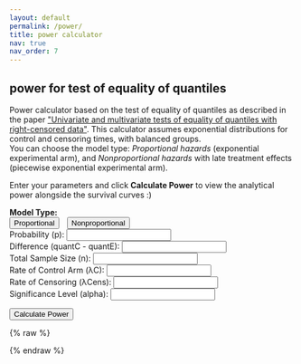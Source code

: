 ```yaml
---
layout: default
permalink: /power/
title: power calculator
nav: true
nav_order: 7
---
```


<h2>power for test of equality of quantiles</h2>

Power calculator based on the test of equality of quantiles as described in the paper ["Univariate and multivariate tests of equality of quantiles with right-censored data"](https://arxiv.org/abs/2505.03234).
This calculator assumes exponential distributions for control and censoring times, with balanced groups.  
You can choose the model type: *Proportional hazards* (exponential experimental arm), and *Nonproportional hazards* with late treatment effects (piecewise exponential experimental arm).

Enter your parameters and click **Calculate Power** to view the analytical power alongside the survival curves :)

<div>
  <label><strong>Model Type:</strong></label><br>
  <button id="model-exp" class="model-btn" style="margin-right: 10px;">Proportional</button>
  <button id="model-piecewise" class="model-btn">Nonproportional</button>
</div>

<form id="power-form">
  <label>Probability (p): <input type="number" id="prob" step="any" required></label><br>
  <label>Difference (quantC - quantE): <input type="number" id="diff" step="any" required></label><br>
  <label>Total Sample Size (n): <input type="number" id="sample-size" required></label><br>
  <label>Rate of Control Arm (λC): <input type="number" id="rate-control" step="any" required></label><br>
  <label>Rate of Censoring (λCens): <input type="number" id="rate-cens" step="any" required></label><br>
  <label>Significance Level (alpha): <input type="number" id="alpha" step="any" required></label><br>

  <div id="piecewise-fields" style="display:none;">
    <label>Cutoff Time (t_cut): <input type="number" id="tcut" step="any"></label><br>
    <label>Rate After Cutoff (λ2): <input type="number" id="lambda2" step="any"></label><br>
  </div>

  <button type="submit">Calculate Power</button>
</form>

<p id="result"></p>

<canvas id="survival-chart" width="800" height="400"></canvas>

<script src="https://cdn.jsdelivr.net/npm/chart.js@4.4.1/dist/chart.umd.min.js"></script>
<script src="https://cdn.jsdelivr.net/npm/chartjs-plugin-annotation@1.4.0/dist/chartjs-plugin-annotation.min.js"></script>

{% raw %}
<script>
Chart.register(window['chartjs-plugin-annotation']);

function normCDF(x) {
  var sign = x < 0 ? -1 : 1;
  x = Math.abs(x) / Math.sqrt(2);
  var a1 = 0.254829592, a2 = -0.284496736, a3 = 1.421413741,
      a4 = -1.453152027, a5 = 1.061405429, p = 0.3275911;
  var t = 1 / (1 + p * x);
  var y = 1 - (((((a5 * t + a4) * t) + a3) * t + a2) * t + a1) * t * Math.exp(-x * x);
  return 0.5 * (1 + sign * y);
}

function inverseErf(x) {
  let a = 0.147;
  let ln = Math.log(1 - x * x);
  let term1 = 2 / (Math.PI * a) + ln / 2;
  let term2 = ln / a;
  return Math.sign(x) * Math.sqrt(Math.sqrt(term1 * term1 - term2) - term1);
}

function normSInv(p) {
  return Math.sqrt(2) * inverseErf(2 * p - 1);
}

function expo_pdf(x, lambda) {
  return lambda * Math.exp(-lambda * x);
}

window.addEventListener("DOMContentLoaded", function () {
  let model = 'exponential';
  const form = document.getElementById("power-form");
  const piecewiseFields = document.getElementById("piecewise-fields");

  document.getElementById("model-exp").addEventListener("click", function() {
    model = "exponential";
    piecewiseFields.style.display = "none";
    this.style.fontWeight = "bold";
    document.getElementById("model-piecewise").style.fontWeight = "normal";
  });

  document.getElementById("model-piecewise").addEventListener("click", function() {
    model = "piecewise";
    piecewiseFields.style.display = "block";
    this.style.fontWeight = "bold";
    document.getElementById("model-exp").style.fontWeight = "normal";
  });

  form.addEventListener("submit", function(e) {
    e.preventDefault();

    const prob = parseFloat(document.getElementById("prob").value);
    const n = parseFloat(document.getElementById("sample-size").value);
    const rateC = parseFloat(document.getElementById("rate-control").value);
    const diff = parseFloat(document.getElementById("diff").value);
    const rateCens = parseFloat(document.getElementById("rate-cens").value);
    const alpha = parseFloat(document.getElementById("alpha").value);

    const z_critical = Math.abs(normSInv(1 - alpha / 2));
    const quantC = -Math.log(1 - prob) / rateC;

    let quantE, rateE, phiE;

    if (model === "exponential") {
      rateE = -Math.log(1 - prob) / (quantC - diff);
      quantE = quantC - diff;
      phiE = rateE / (rateE + rateCens) * (Math.exp((rateE + rateCens) * quantE) - 1);
    } else {
      const tcut = parseFloat(document.getElementById("tcut").value);
      const lambda2 = parseFloat(document.getElementById("lambda2").value);

      if ((quantC - tcut) <= diff) {
        alert("For piecewise, require that quantC - tcut > diff");
        return;
      }

      rateE = (Math.log(1 - prob) + rateC * tcut) / (tcut + diff - quantC);

      const cutoffProb = 1 - Math.exp(-rateC * tcut);
      if (prob < cutoffProb) {
        quantE = -Math.log(1 - prob) / rateC;
      } else {
        quantE = tcut - ((Math.log(1 - prob) + rateC * tcut) / rateE);
      }

      phiE = (rateC / (rateC + rateCens)) * (Math.exp((rateC + rateCens) * tcut) - 1)
           + (rateE / (rateE + rateCens)) * Math.exp((rateC - rateE) * tcut) *
             (Math.exp((rateE + rateCens) * quantE) - Math.exp((rateE + rateCens) * tcut));
    }

    if (prob <= 0 || prob >= 1 || n <= 0 || alpha <= 0 || alpha >= 1 || rateC < 0 || rateCens < 0 || rateE < 0) {
      alert("Invalid input values.");
      return;
    }

    const phiC = rateC / (rateC + rateCens) * (Math.exp((rateC + rateCens) * quantC) - 1);
    const sigma2 = Math.pow(1 - prob, 2) *
      (phiC / ((0.5) * Math.pow(expo_pdf(quantC, rateC), 2)) +
       phiE / ((0.5) * Math.pow(expo_pdf(quantE, rateE), 2)));

    const se = Math.sqrt(sigma2 / n);
    const power = 1 - normCDF(z_critical - diff / se) + normCDF(-z_critical - diff / se);

    document.getElementById("result").innerText = isNaN(power)
      ? "Error: invalid calculation."
      : "Estimated Power: " + (power * 100).toFixed(2) + "%";

    const timeMax = quantC * 1.5;
    const timePoints = Array.from({ length: 100 }, (_, i) => +(timeMax * i / 99).toFixed(2));
    const survivalC = timePoints.map(t => Math.exp(-rateC * t));
    let survivalE;

    if (model === "exponential") {
      survivalE = timePoints.map(t => Math.exp(-rateE * t));
    } else {
      const tcut = parseFloat(document.getElementById("tcut").value);
      survivalE = timePoints.map(t =>
        t <= tcut
          ? Math.exp(-rateC * t)
          : Math.exp(-rateC * tcut - rateE * (t - tcut))
      );
    }

    const ctx = document.getElementById("survival-chart").getContext("2d");
    if (window.survivalChartInstance) {
      window.survivalChartInstance.destroy();
    }

    window.survivalChartInstance = new Chart(ctx, {
      type: "line",
      data: {
        labels: timePoints,
        datasets: [
          {
            label: "Control Arm",
            data: survivalC,
            borderColor: "limegreen",
            fill: false,
            tension: 0.3,
            borderWidth: 2,
          },
          {
            label: "Experimental Arm",
            data: survivalE,
            borderColor: "darkgreen",
            fill: false,
            tension: 0.3,
            borderWidth: 2,
          }
        ],
      },
      options: {
        responsive: true,
        plugins: {
          title: {
            display: true,
            text: "Survival Functions",
            font: { size: 18 }
          },
          legend: {
            labels: {
              font: { size: 14 }
            }
          },
          annotation: {
            annotations: {
              hLine: {
                type: 'line',
                yMin: 1 - prob,
                yMax: 1 - prob,
                borderColor: 'green',
                borderWidth: 2,
                borderDash: [6, 6],
                label: {
                  content: `1 - p = ${(1 - prob).toFixed(2)}`,
                  enabled: true,
                  position: 'start',
                  backgroundColor: 'rgba(0,0,0,0.7)',
                  color: '#fff',
                  font: { style: 'italic' }
                }
              }
            }
          }
        },
        scales: {
          x: {
            title: {
              display: true,
              text: "Time",
              font: { size: 16 }
            }
          },
          y: {
            min: 0,
            max: 1,
            title: {
              display: true,
              text: "Survival Probability",
              font: { size: 16 }
            }
          }
        }
      }
    });
  });
});
</script>
{% endraw %}

